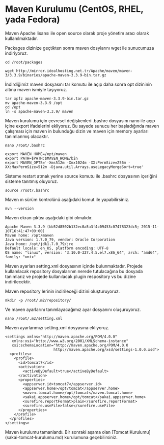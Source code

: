 # Maven Kurulumu (CentOS, RHEL, yada Fedora)

Maven Apache lisansı ile open source olarak proje yönetim aracı olarak kullanılmaktadır.

Packages dizinize geçtikten sonra maven dosylarını wget ile sunucumuza indiriyoruz.
```
cd /root/packages
```
```
wget http://mirror.idealhosting.net.tr/Apache/maven/maven-3/3.3.9/binaries/apache-maven-3.3.9-bin.tar.gz
```
İndirdiğimiz maven dosyasını tar komutu ile açıp daha sonra opt dizininin altına maven ismiyle taşıyoruz.
```
tar xpfz apache-maven-3.3.9-bin.tar.gz
mv apache-maven-3.3.9 /opt
cd /opt
ln -s apache-maven-3.3.9/ maven
```
Maven kurulumu için çevresel değişkenleri .bashrc dosyasını nano ile açıp içine export ifadelerini ekliyoruz. Bu sayede sunucu her başladığında maven çalışması için maven in bulunduğu dizin ve maven için memory ayarları tanımlanmış olacaktır.

```
nano /root/.bashrc

export MAVEN_HOME=/opt/maven
export PATH=$PATH:$MAVEN_HOME/bin
export MAVEN_OPTS='-Xms512m -Xmx1024m -XX:PermSize=256m -XX:MaxPermSize=512m -Djava.util.Arrays.useLegacyMergeSort=true'
```
Sisteme restart atmak yerine source komutu ile .bashrc dosyasının içeriğini sisteme tanıtmış oluyoruz.
```
source /root/.bashrc
```
Maven ın sürüm kontrolünü aşağıdaki komut ile yapabilirsiniz.
```
mvn --version
```
Maven ekran çıktısı aşağıdaki gibi olmalıdır.
```
Apache Maven 3.3.9 (bb52d8502b132ec0a5a3f4c09453c07478323dc5; 2015-11-10T16:41:47+00:00)
Maven home: /opt/maven
Java version: 1.7.0_79, vendor: Oracle Corporation
Java home: /opt/jdk1.7.0_79/jre
Default locale: en_US, platform encoding: UTF-8
OS name: "linux", version: "3.10.0-327.4.5.el7.x86_64", arch: "amd64", family: "unix"
```

Maven ayarları setting.xml dosyasının içinde bulunmaktadır. Projede kullanılacak repository dosyalarının nerede tutulacağına bu dosyada tanımlarız ve projede kullanılacak plugin respository vs bu dizine indirilecektir.

Maven repository lerinin indirileceği dizini oluşturuyoruz.
```
mkdir -p /root/.m2/repository/
```
Ve maven ayarlarını tanımlayacağımız ayar dosyanını oluşuruyoruz.
```
nano /root/.m2/setting.xml
```
Maven ayarlarımızı setting.xml dosyasına ekliyoruz.
```
<settings xmlns="http://maven.apache.org/POM/4.0.0"
   xmlns:xsi="http://www.w3.org/2001/XMLSchema-instance"
   xsi:schemaLocation="http://maven.apache.org/POM/4.0.0
                      http://maven.apache.org/xsd/settings-1.0.0.xsd">
  <profiles>
    <profile>
      <id>tomcat7</id>
      <activation>
        <activeByDefault>true</activeByDefault>
      </activation>
      <properties>
        <appserver.id>tomcat7</appserver.id>
        <appserver.home>/opt/tomcat</appserver.home>
        <maven.tomcat.home>/opt/tomcat</maven.tomcat.home>
        <sakai.appserver.home>/opt/tomcat</sakai.appserver.home>
        <surefire.reportFormat>plain</surefire.reportFormat>
        <surefire.useFile>false</surefire.useFile>
      </properties>
    </profile>
  </profiles>
</settings>
```

Maven kurulumu tamanlandı. Bir sonraki aşama olan [Tomcat Kurulumu] (sakai-tomcat-kurulumu.md) kurulumuna geçebilirsiniz.
